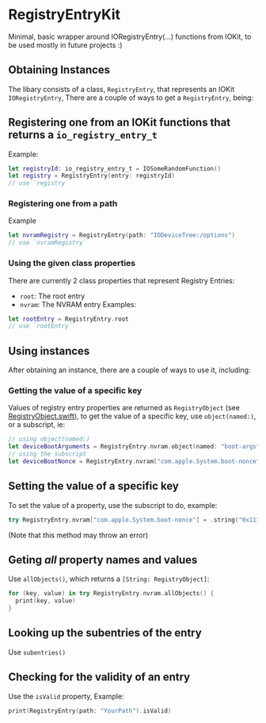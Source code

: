 # RegistryEntryKit

Minimal, basic wrapper around IORegistryEntry(...) functions from IOKit, to be used mostly in future projects :) 

## Obtaining Instances
The libary consists of a class, `RegistryEntry`, that represents an IOKit `IORegistryEntry`, There are a couple of ways to get a `RegistryEntry`, being:
## Registering one from an IOKit functions that returns a `io_registry_entry_t`
Example:
```swift
let registryId: io_registry_entry_t = IOSomeRandomFunction()
let registry = RegistryEntry(entry: registryId)
// use `registry`
```
### Registering one from a path
Example
```swift
let nvramRegistry = RegistryEntry(path: "IODeviceTree:/options")
// use `nvramRegistry`
```
### Using the given class properties
There are currently 2 class properties that represent Registry Entries:
- `root`: The root entry
- `nvram`: The NVRAM entry
Examples:
```swift
let rootEntry = RegistryEntry.root
// use `rootEntry`
```

## Using instances
After obtaining an instance, there are a couple of ways to use it, including:

### Getting the value of a specific key
Values of registry entry properties are returned as `RegistryObject` (see [RegistryObject.swift](https://github.com/SerenaKit/RegistryEntryKit/blob/main/Sources/RegistryEntryKit/RegistryObject.swift)), to get the value of a specific key, use `object(named:)`, or a subscript, ie:

```swift
// using object(named:)
let deviceBootArguments = RegistryEntry.nvram.object(named: "boot-args") 
// using the subscript
let deviceBootNonce = RegistryEntry.nvram["com.apple.System.boot-nonce"]
```

## Setting the value of a specific key
To set the value of a property, use the subscript to do, example:
```swift
try RegistryEntry.nvram["com.apple.System.boot-nonce"] = .string("0x11111111111")
```

(Note that this method may throw an error)

## Geting *all* property names and values
Use `allObjects()`, which returns a `[String: RegistryObject]`:
```swift
for (key, value) in try RegistryEntry.nvram.allObjects() {
  print(key, value)
}
```

## Looking up the subentries of the entry
Use `subentries()`

## Checking for the validity of an entry
Use the `isValid` property, Example:
```swift
print(RegistryEntry(path: "YourPath").isValid)
```
